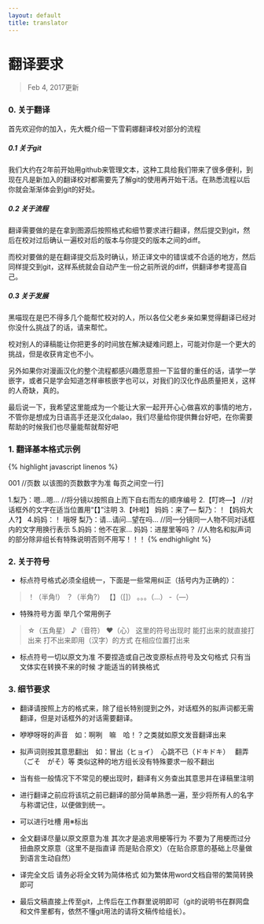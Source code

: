 ```yaml
---
layout: default
title: translator
---
```


# 翻译要求
>  Feb 4, 2017更新

### 0. 关于翻译

首先欢迎你的加入，先大概介绍一下雪莉娜翻译校对部分的流程

##### 0.1 关于git

我们大约在2年前开始用github来管理文本，这种工具给我们带来了很多便利，到现在凡是新加入的翻译校对都需要先了解git的使用再开始干活。在熟悉流程以后你就会渐渐体会到git的好处。

##### 0.2 关于流程

翻译需要做的是在拿到图源后按照格式和细节要求进行翻译，然后提交到git，然后在校对过后确认一遍校对后的版本与你提交的版本之间的diff。

而校对要做的是在翻译提交后及时确认，矫正译文中的错误或不合适的地方，然后同样提交到git，这样系统就会自动产生一份之前所说的diff，供翻译参考提高自己。

##### 0.3 关于发展

黑喵现在是巴不得多几个能帮忙校对的人，所以各位父老乡亲如果觉得翻译已经对你没什么挑战了的话，请来帮忙。

校对别人的译稿能让你把更多的时间放在解决疑难问题上，可能对你是一个更大的挑战，但是收获肯定也不小。

另外如果你对漫画汉化的整个流程都感兴趣愿意担一下监督的重任的话，请学一学嵌字，或者只是学会知道怎样审核嵌字也可以，对我们的汉化作品质量把关，这样的人奇缺，真的。

最后说一下，我希望这里能成为一个能让大家一起开开心心做喜欢的事情的地方，不管你是想成为日语高手还是汉化dalao，我们尽量给你提供舞台好吧，在你需要帮助的时候我们也尽量能帮就帮好吧

### 1. 翻译基本格式示例


{% highlight javascript linenos %}

001 //页数 以该图的页数数字为准 每页之间空一行]

1.梨乃：嗯…嗯… 
//将分镜以按照自上而下自右而左的顺序编号
2.【叮咚—】
//对话框外的文字在适当位置用“【】”注明
3.【咔啦】
  妈妈：来了—
  梨乃：！【妈妈大人?】
4.妈妈：！ 哦呀
  梨乃：请…请问…望在吗… 
  //同一分镜同一人物不同对话框内的文字用换行表示
5.妈妈：他不在家…
  妈妈：进屋里等吗？
//人物名和拟声词的部分除非组长有特殊说明否则不用写！！！
{% endhighlight %}

### 2. 关于符号
* 标点符号格式必须全组统一，下面是一些常用纠正（括号内为正确的）：

> ！（半角!） ？（半角?） 【】（[]）  。。。（…）  -（—）

* 特殊符号方面 举几个常用例子

> ☆（五角星） ♪（音符） ❤（心） 
这里的符号出现时 能打出来的就直接打出来 打不出来即用（汉字）的方式
在相应位置打出来

* 标点符号一切以原文为准 不要捏造或自己改变原标点符号及文句格式
  只有当文体实在转换不来的时候 才能适当的转换格式

### 3. 细节要求
* 翻译请按照上方的格式来，除了组长特别提到之外，对话框外的拟声词都无需翻译，但是对话框外的对话需要翻译。

* 咿咿呀呀的声音　如：啊咧　嘛　哈！？之类就如原文发音翻译出来

* 拟声词则按其意思翻出　如：冒出（ヒョイ）　心跳不已（ドキドキ）　
翻弄（ごそ　がそ）等 类似这种的地方组长没有特殊要求一般不翻出

* 当有些一般情况下不常见的梗出现时，翻译有义务查出其意思并在译稿里注明

* 进行翻译之前应将该坑之前已翻译的部分简单熟悉一遍，至少将所有人的名字与称谓记住，以便做到统一。

* 可以进行吐槽 用※标出

* 全文翻译尽量以原文原意为准 其次才是追求用梗等行为 不要为了用梗而过分扭曲原文原意（这里不是指直译 而是贴合原文）（在贴合原意的基础上尽量做到语言生动自然）

* 译完全文后 请务必将全文转为简体格式 如为繁体用word文档自带的繁简转换即可

* 最后文稿直接上传至git，上传后在工作群里说明即可（git的说明书在群网盘和文件里都有，依然不懂git用法的请将文稿传给组长）。